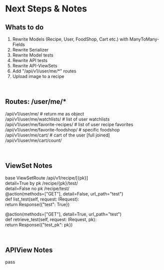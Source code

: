 # Next Steps & Notes

## Whats to do

<ol>
    <li>Rewrite Models (Recipe, User, FoodShop, Cart etc.) with ManyToMany-Fields</li>
    <li>Rewrite Serializer</li>
    <li>Rewrite Model tests</li>
    <li>Rewrite API tests</li>
    <li>Rewrite API-ViewSets</li>
    <li>Add "/api/v1/user/me/*" routes</li>
    <li>Upload image to a recipe</li>
</ol>

<br>

## Routes: /user/me/*

/api/v1/user/me/                      # return me as object <br>
/api/v1/user/me/watchlists/           # list of user watchlists <br>
/api/v1/user/me/favorite-recipes/     # list of user recipe favorites <br>
/api/v1/user/me/favorite-foodshop/    # specific foodshop <br>
/api/v1/user/me/cart/                 # cart of the user [full joined] <br>
/api/v1/user/me/cart/count/ <br>

<br>

## ViewSet Notes

base ViewSetRoute /api/v1/recipe/[{pk}] <br>
detail=True by pk /recipe/{pk}/test/ <br>
detail=False no pk /recipe/test/ <br>
@action(methods=["GET"], detail=False, url_path="test") <br>
def list_test(self, request: IRequest): <br>
    return Response({"test": True}) <br>


@action(methods=["GET"], detail=True, url_path="test") <br>
def retrieve_test(self, request: IRequest, pk): <br>
    return Response({"test_pk": pk}) <br>

<br>

## APIView Notes

pass